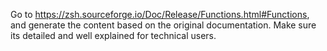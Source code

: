 Go to https://zsh.sourceforge.io/Doc/Release/Functions.html#Functions, and generate the content based on the original documentation. 
Make sure its detailed and well explained for technical users.